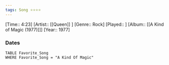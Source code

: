 ```yaml
---
tags: Song ⭐⭐⭐⭐ 
---
```

[Time:: 4:23]
[Artist:: [[Queen]] ]
[Genre:: Rock]
[Played:: ]
[Album:: [[A Kind of Magic (1977)]]]
[Year:: 1977]
### Dates
````dataview
TABLE Favorite_Song
WHERE Favorite_Song = "A Kind Of Magic"
````